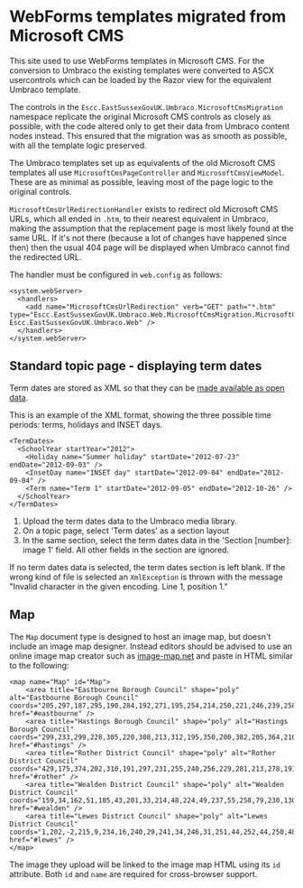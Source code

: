 # WebForms templates migrated from Microsoft CMS

This site used to use WebForms templates in Microsoft CMS. For the conversion to Umbraco the existing templates were converted to ASCX usercontrols which can be loaded by the Razor view for the equivalent Umbraco template. 

The controls in the `Escc.EastSussexGovUK.Umbraco.MicrosoftCmsMigration` namespace replicate the original Microsoft CMS controls as closely as possible, with the code altered only to get their data from Umbraco content nodes instead. This ensured that the migration was as smooth as possible, with all the template logic preserved.

The Umbraco templates set up as equivalents of the old Microsoft CMS templates all use `MicrosoftCmsPageController` and `MicrosoftCmsViewModel`. These are as minimal as possible, leaving most of the page logic to the original controls.

`MicrosoftCmsUrlRedirectionHandler` exists to redirect old Microsoft CMS URLs, which all ended in `.htm`, to their nearest equivalent in Umbraco, making the assumption that the replacement page is most likely found at the same URL. If it's not there (because a lot of changes have happened since then) then the usual 404 page will be displayed when Umbraco cannot find the redirected URL.

The handler must be configured in `web.config` as follows:

	<system.webServer>
	  <handlers>
      	<add name="MicrosoftCmsUrlRedirection" verb="GET" path="*.htm" type="Escc.EastSussexGovUK.Umbraco.Web.MicrosoftCmsMigration.MicrosoftCmsUrlRedirectionHandler, Escc.EastSussexGovUK.Umbraco.Web" />
	  </handlers>
	</system.webServer>
  
## Standard topic page - displaying term dates

Term dates are stored as XML so that they can be [made available as open data](http://data.gov.uk/dataset/east-sussex-county-council-term-dates).

This is an example of the XML format, showing the three possible time periods: terms, holidays and INSET days.

	<TermDates>
	  <SchoolYear startYear="2012">
	    <Holiday name="Summer holiday" startDate="2012-07-23" endDate="2012-09-03" />
	    <InsetDay name="INSET day" startDate="2012-09-04" endDate="2012-09-04" />
	    <Term name="Term 1" startDate="2012-09-05" endDate="2012-10-26" />
	  </SchoolYear>
	</TermDates>

1. Upload the term dates data to the Umbraco media library.
2. On a topic page, select 'Term dates' as a section layout
3. In the same section, select the term dates data in the 'Section [number]: image 1' field. All other fields in the section are ignored.

If no term dates data is selected, the term dates section is left blank. If the wrong kind of file is selected an `XmlException` is thrown with the message "Invalid character in the given encoding. Line 1, position 1."

## Map

The `Map` document type is designed to host an image map, but doesn't include an image map designer. Instead editors should be advised to use an online image map creator such as [image-map.net](https://www.image-map.net/) and paste in HTML similar to the following:

	<map name="Map" id="Map">
		<area title="Eastbourne Borough Council" shape="poly" alt="Eastbourne Borough Council" coords="205,297,187,295,190,284,192,271,195,254,214,250,221,246,239,258,251,266,269,266,270,285,248,285,230,285,214,285" href="#eastbourne" />
		<area title="Hastings Borough Council" shape="poly" alt="Hastings Borough Council" coords="299,233,299,228,305,220,308,213,312,195,350,200,382,205,364,210,382,210,383,231,329,232,331,221,325,227,312,227" href="#hastings" />
		<area title="Rother District Council" shape="poly" alt="Rother District Council" coords="429,175,374,202,310,191,297,231,255,240,256,229,281,213,278,191,252,190,233,129,262,79,286,94,290,104,314,111,325,120,344,112,374,115,409,128,425,153,436,151,450,171" href="#rother" />
		<area title="Wealden District Council" shape="poly" alt="Wealden District Council" coords="159,34,162,51,185,43,201,33,214,48,224,49,237,55,258,79,230,130,246,173,248,192,263,193,275,194,279,209,253,226,251,246,240,254,221,242,205,250,193,253,189,268,186,293,168,286,165,286,159,262,148,255,139,241,150,223,144,212,137,204,145,187,135,180,122,178,117,154,109,145,104,145,97,138,88,131,88,120,84,107,97,91,90,87,87,79,79,75,82,66,95,60,103,53,102,38,113,30,127,37,143,29" href="#wealden" />
		<area title="Lewes District Council" shape="poly" alt="Lewes District Council" coords="1,202,-2,215,9,234,16,240,29,241,34,246,31,251,44,252,44,250,48,253,60,257,72,258,92,265,121,277,161,285,155,266,133,243,144,223,139,215,131,204,140,190,117,181,114,159,109,156,104,150,94,140,82,134,62,133,48,135,37,153,44,163,40,196,26,194,15,205" href="#lewes" />
	</map>

The image they upload will be linked to the image map HTML using its `id` attribute. Both `id` and `name` are required for cross-browser support.